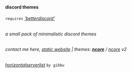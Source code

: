 
#### discord themes
###### `requires` ['betterdiscord'](https://github.com/Jiiks/BetterDiscordApp)
###### a small pack of minimalistic discord themes

###### contact me here, [static website](https://nissim.space) | *themes:* **[ncore](https://github.com/nis5im/discord/tree/master/ncore)** / [ncore](#) v2
 
###### [horizontalserverlist](https://github.com/Gibbu/BetterDiscord-Themes/tree/master/HorizontalServerlist) `by gibbu`
